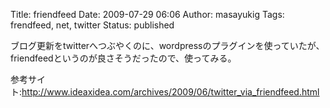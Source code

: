 Title: friendfeed
Date: 2009-07-29 06:06
Author: masayukig
Tags: frendfeed, net, twitter
Status: published

ブログ更新をtwitterへつぶやくのに、wordpressのプラグインを使っていたが、  
friendfeedというのが良さそうだったので、使ってみる。

参考サイト:<http://www.ideaxidea.com/archives/2009/06/twitter_via_friendfeed.html>
